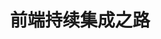 ---
layout: post
title: "前端持续集成之路"
description: "前端持续集成之路"
category: front-end 
tags: [front-end]
imagefeature: cover/cover9.jpg
comments: true
share: true
---